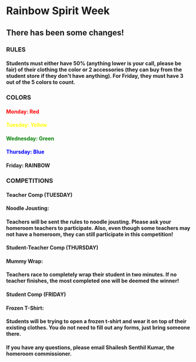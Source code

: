 #### 
# Rainbow Spirit Week
## There has been some changes!

### **RULES**
#### Students must either have 50% (anything lower is your call, please be fair) of their clothing the color or 2 accessories (they can buy from the student store if they don't have anything). For Friday, they must have 3 out of the 5 colors to count.

### **COLORS**
<h4 style="color:red">Monday: Red</h4>
<h4 style="color:yellow">Tuesday: Yellow</h4>
<h4 style="color:green">Wednesday: Green</h4>
<h4 style="color:blue">Thursday: Blue</h4>
<h4>Friday: RAINBOW</h4>

### **COMPETITIONS**
#### Teacher Comp (TUESDAY)
#### Noodle Jousting:
#### Teachers will be sent the rules to noodle jousting. Please ask your homeroom teachers to participate. Also, even though some teachers may not have a homeroom, they can still participate in this competition!

#### Student-Teacher Comp (THURSDAY)
#### Mummy Wrap:
#### Teachers race to completely wrap their student in two minutes. If no teacher finishes, the most completed one will be deemed the winner!

#### Student Comp (FRIDAY)
#### Frozen T-Shirt:
#### Students will be trying to open a frozen t-shirt and wear it on top of their existing clothes. You do not need to fill out any forms, just bring someone there.

#### If you have any questions, please email Shailesh Senthil Kumar, the homeroom commissioner.
